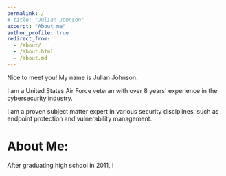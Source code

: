 ```yaml
---
permalink: /
# title: "Julian Johnson"
excerpt: "About me"
author_profile: true
redirect_from: 
  - /about/
  - /about.html
  - /about.md
---
```


Nice to meet you! My name is Julian Johnson.

I am a United States Air Force veteran with over 8 years' experience in the cybersecurity industry.

I am a proven subject matter expert in various security disciplines, such as endpoint protection and vulnerability management.

About Me:
======
After graduating high school in 2011, I 
